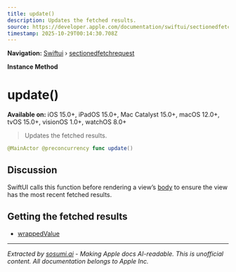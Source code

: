 ```yaml
---
title: update()
description: Updates the fetched results.
source: https://developer.apple.com/documentation/swiftui/sectionedfetchrequest/update()
timestamp: 2025-10-29T00:14:30.708Z
---
```


**Navigation:** [Swiftui](/documentation/swiftui) › [sectionedfetchrequest](/documentation/swiftui/sectionedfetchrequest)

**Instance Method**

# update()

**Available on:** iOS 15.0+, iPadOS 15.0+, Mac Catalyst 15.0+, macOS 12.0+, tvOS 15.0+, visionOS 1.0+, watchOS 8.0+

> Updates the fetched results.

```swift
@MainActor @preconcurrency func update()
```

## Discussion

SwiftUI calls this function before rendering a view’s [body](/documentation/swiftui/view/body-8kl5o) to ensure the view has the most recent fetched results.

## Getting the fetched results

- [wrappedValue](/documentation/swiftui/sectionedfetchrequest/wrappedvalue)

---

*Extracted by [sosumi.ai](https://sosumi.ai) - Making Apple docs AI-readable.*
*This is unofficial content. All documentation belongs to Apple Inc.*
